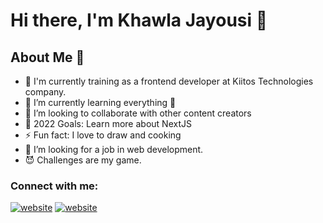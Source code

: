 # Hi there, I'm Khawla Jayousi 👋 


## About Me 📌

- 🔭 I'm currently training as a frontend developer at Kiitos Technologies company.
- 🌱 I’m currently learning everything 🤣
- 👯 I’m looking to collaborate with other content creators
- 🥅 2022 Goals: Learn more about NextJS
- ⚡ Fun fact: I love to draw and cooking
- 💞️ I’m looking for a job in web development.
- 😈 Challenges are my game.


### Connect with me:


[![website](./img/linkedin-light.svg)](https://linkedin.com/in/khawlajayuosi/i#gh-light-mode-only)
[![website](./img/linkedin-dark.svg)](https://linkedin.com/in/khawlajayuosi/#gh-dark-mode-only)
&nbsp;&nbsp;


